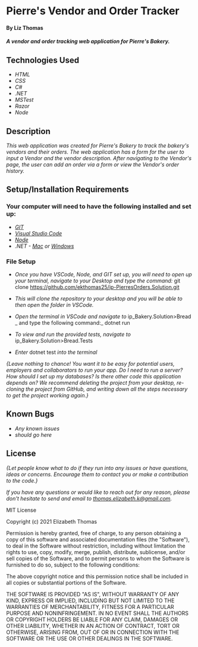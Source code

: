 # Pierre's Vendor and Order Tracker

#### By Liz Thomas

#### _A vendor and order tracking web application for Pierre's Bakery._

## Technologies Used

* _HTML_
* _CSS_
* _C#_
* _.NET_
* _MSTest_
* _Razor_
* _Node_


## Description

_This web application was created for Pierre's Bakery to track the bakery's vendors and their orders. The web application has a form for the user to input a Vendor and the vendor description. After navigating to the Vendor's page, the user can add an order via a form or view the Vendor's order history._

## Setup/Installation Requirements

### Your computer will need to have the following installed and set up:
* _[GIT](https://docs.github.com/en/get-started/quickstart/set-up-git)_
* _[Visual Studio Code](https://code.visualstudio.com/download)_
* _[Node](https://nodejs.dev/learn/how-to-install-nodejs)_
* _.NET - [Mac](https://dotnet.microsoft.com/download/dotnet/thank-you/sdk-5.0.401-macos-x64-installer) or [Windows](https://dotnet.microsoft.com/download/dotnet/thank-you/sdk-5.0.401-windows-x64-installer)_


### File Setup

* _Once you have VSCode, Node, and GIT set up, you will need to open up your terminal, navigate to your Desktop and type the command:_
git clone https://github.com/ekthomas25/ip-PierresOrders.Solution.git

* _This will clone the repository to your desktop and you will be able to then open the folder in VSCode._
* _Open the terminal in VSCode and navigate to_ ip_Bakery.Solution>Bread _ and type the following command:_ dotnet run
* _To view and run the provided tests, navigate to_ ip_Bakery.Solution>Bread.Tests
* _Enter_ dotnet test _into the terminal_

_{Leave nothing to chance! You want it to be easy for potential users, employers and collaborators to run your app. Do I need to run a server? How should I set up my databases? Is there other code this application depends on? We recommend deleting the project from your desktop, re-cloning the project from GitHub, and writing down all the steps necessary to get the project working again.}_

## Known Bugs

* _Any known issues_
* _should go here_

## License

_{Let people know what to do if they run into any issues or have questions, ideas or concerns.  Encourage them to contact you or make a contribution to the code.}_

_If you have any questions or would like to reach out for any reason, please don't hesitate to send and email to [thomas.elizabeth.k@gmail.com](mailto:thomas.elizabeth.k@gmail.com)._

MIT License

Copyright (c) 2021 Elizabeth Thomas

Permission is hereby granted, free of charge, to any person obtaining a copy
of this software and associated documentation files (the "Software"), to deal
in the Software without restriction, including without limitation the rights
to use, copy, modify, merge, publish, distribute, sublicense, and/or sell
copies of the Software, and to permit persons to whom the Software is
furnished to do so, subject to the following conditions:

The above copyright notice and this permission notice shall be included in all
copies or substantial portions of the Software.

THE SOFTWARE IS PROVIDED "AS IS", WITHOUT WARRANTY OF ANY KIND, EXPRESS OR
IMPLIED, INCLUDING BUT NOT LIMITED TO THE WARRANTIES OF MERCHANTABILITY,
FITNESS FOR A PARTICULAR PURPOSE AND NONINFRINGEMENT. IN NO EVENT SHALL THE
AUTHORS OR COPYRIGHT HOLDERS BE LIABLE FOR ANY CLAIM, DAMAGES OR OTHER
LIABILITY, WHETHER IN AN ACTION OF CONTRACT, TORT OR OTHERWISE, ARISING FROM,
OUT OF OR IN CONNECTION WITH THE SOFTWARE OR THE USE OR OTHER DEALINGS IN THE
SOFTWARE.